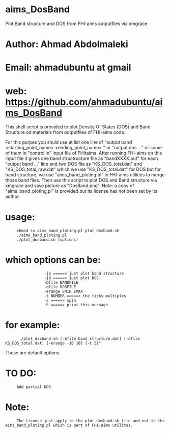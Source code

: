 # aims_DosBand
Plot Band structure and DOS from FHI-aims outputfiles via xmgrace.


#  Author: Ahmad Abdolmaleki                                                                      
#  Email: ahmadubuntu at gmail
#  web: https://github.com/ahmadubuntu/aims_DosBand 


This shell script is provided to plot Density Of States (DOS) and Band Structure od materials from outputfiles of FHI-aims code.

For this purpes you shuld use at list one line of "output band <start> <end> <npoints> <starting_point_name> <ending_point_name> " or "output dos ..." or some of them in "control.in" input file of FHItaims. After running FHI-aims on this input file it gives one band structructure file as "bandXXXX.out" for each "output band ..." line and two DOS file as "KS_DOS_total.dat" and "KS_DOS_total_raw.dat" which we use "KS_DOS_total.dat" for DOS but for band structure, we use "aims_band_ploting.pl" in FHI-aims utilities to merge those band files. Then use this script to plot DOS and Band structure via xmgrace and save picture as "DosBand.png". 
Note: a copy of "aims_band_ploting.pl" is provided but its license has not been set by its author.

#  usage:
         chmod +x aims_band_ploting.pl plot_dosband.sh
         ./aims_band_ploting.pl
         ./plot_dosband.sh [options]
#  which options can be:
                     -jb =====> just plot band structure
                     -jd =====> just plot DOS
                     -bfile BANDFILE
                     -dfile DOSFILE
                     -erange EMIN EMAX
                     -t NUMBER =====> the ticks multiples
                     -s =====> spin
                     -h =====> print this message
#  for example:
          ./plot_dosband.sh [-bfile band_structure.dat] [-dfile KS_DOS_total.dat] [-erange -10 10] [-t 5]" 
These are default options.

# TO DO:
         Add partial DOS
         
# Note:
         The licence just apply to the plot_dosband.sh file and not to the aims_band_ploting.pl which is part of FHI-aims utilites.
